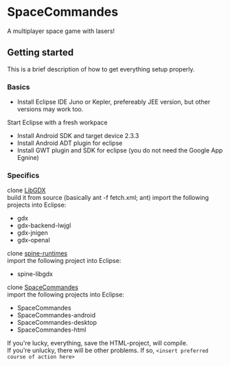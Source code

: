 SpaceCommandes
==============

A multiplayer space game with lasers!


Getting started
-----------

This is a brief description of how to get everything setup properly.

### Basics

* Install Eclipse IDE Juno or Kepler, prefereably JEE version, but other versions may work too.

Start Eclipse with a fresh workpace

* Install Android SDK and target device 2.3.3
* Install Android ADT plugin for eclipse
* Install GWT plugin and SDK for eclipse (you do not need the Google App Egnine)

###  Specifics

clone [LibGDX][1]  
build it from source (basically ant -f fetch.xml; ant)
import the following projects into Eclipse:
* gdx
* gdx-backend-lwjgl
* gdx-jnigen
* gdx-openal

clone [spine-runtimes][2]  
import the following project into Eclipse:
* spine-libgdx

clone [SpaceCommandes][3]  
import the following projects into Eclipse:
* SpaceCommandes
* SpaceCommandes-android
* SpaceCommandes-desktop
* SpaceCommandes-html


If you're lucky, everything, save the HTML-project, will compile.  
If you're unlucky, there will be other problems. If so, `<insert preferred course of action here>`


[1]: https://github.com/libgdx/libgdx "LibGDX"
[2]: https://github.com/EsotericSoftware/spine-runtimes "Spine Runtimes"
[3]: https://github.com/johnedvard/SpaceCommandes "Space Commandes"
